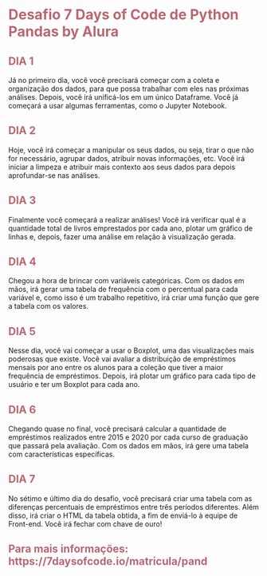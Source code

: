 

<!-- Title -->
<h1 style="color: #ba6771;">
Desafio 7 Days of Code de Python Pandas by Alura
</h1>

<h2 style="color: #ba6771;">DIA 1</h2>
Já no primeiro dia, você você precisará começar com a coleta e organização dos dados, para que possa trabalhar com eles nas próximas análises. Depois, você irá unificá-los em um único Dataframe. Você já começará a usar algumas ferramentas, como o Jupyter Notebook.

<h2 style="color: #ba6771;">DIA 2</h2>
Hoje, você irá começar a manipular os seus dados, ou seja, tirar o que não for necessário, agrupar dados, atribuir novas informações, etc. Você irá iniciar a limpeza e atribuir mais contexto aos seus dados para depois aprofundar-se nas análises.

<h2 style="color: #ba6771;">DIA 3</h2>
Finalmente você começará a realizar análises! Você irá verificar qual é a quantidade total de livros emprestados por cada ano, plotar um gráfico de linhas e, depois, fazer uma análise em relação à visualização gerada.

<h2 style="color: #ba6771;">DIA 4</h2>
Chegou a hora de brincar com variáveis categóricas. Com os dados em mãos, irá gerar uma tabela de frequência com o percentual para cada variável e, como isso é um trabalho repetitivo, irá criar uma função que gere a tabela com os valores.

<h2 style="color: #ba6771;">DIA 5</h2>
Nesse dia, você vai começar a usar o Boxplot, uma das visualizações mais poderosas que existe. Você vai avaliar a distribuição de empréstimos mensais por ano entre os alunos para a coleção que tiver a maior frequência de empréstimos. Depois, irá plotar um gráfico para cada tipo de usuário e ter um Boxplot para cada ano.

<h2 style="color: #ba6771;">DIA 6</h2>
Chegando quase no final, você precisará calcular a quantidade de empréstimos realizados entre 2015 e 2020 por cada curso de graduação que passará pela avaliação. Com os dados em mãos, irá gere uma tabela com características específicas.

<h2 style="color: #ba6771;">DIA 7</h2>
No sétimo e último dia do desafio, você precisará criar uma tabela com as diferenças percentuais de empréstimos entre três períodos diferentes. Além disso, irá criar o HTML da tabela obtida, a fim de enviá-lo à equipe de Front-end. Você irá fechar com chave de ouro!


<h2 style="color: #ba6771;">Para mais informações: https://7daysofcode.io/matricula/pand</h2>


